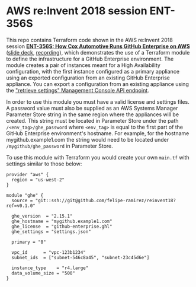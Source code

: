 # AWS re:Invent 2018 session ENT-356S

This repo contains Terraform code shown in the AWS re:Invent 2018 session **[ENT-356S: How Cox Automotive Runs GitHub Enterprise on AWS](https://www.portal.reinvent.awsevents.com/connect/search.ww#loadSearch-searchPhrase=%22ENT356-S%22&searchType=session&tc=0&sortBy=abbreviationSort&p=)** ([slide deck](https://github.com/akinaito/reinvent18/blob/patch-1/ENT%20356-S%20How%20Cox%20Automotive%20Runs%20GitHub%20Enterprise%20on%20AWS.pdf), [recording](https://youtu.be/VH9NUXFU8oc)), which demonstrates the use of a Terraform module to define the infrastructure for a GitHub Enterprise environment. The module creates a pair of instances meant for a High Availability configuration, with the first instance configured as a primary appliance using an exported configuration from an existing GitHub Enterprise appliance. You can export a configuration from an existing appliance using the ["retrieve settings" Management Console API endpoint](https://developer.github.com/enterprise/2.15/v3/enterprise-admin/management_console/#retrieve-settings).

In order to use this module you must have a valid license and settings files. A password value must also be supplied as an AWS Systems Manager Parameter Store string in the same region where the appliances will be created. This string must be located in Parameter Store under the path `/<env_tag>/ghe_password` where `<env_tag>` is equal to the first part of the GitHub Enterprise environment's hostname. For example, for the hostname mygithub.example1.com the string would need to be located under `/mygithub/ghe_password` in Parameter Store.

To use this module with Terraform you would create your own `main.tf` with settings similar to those below:

```hcl
provider "aws" {
  region = "us-west-2"
}

module "ghe" {
  source = "git::ssh://git@github.com/felipe-ramirez/reinvent18?ref=v0.1.0"

  ghe_version  = "2.15.1"
  ghe_hostname = "mygithub.example1.com"
  ghe_license  = "github-enterprise.ghl"
  ghe_settings = "settings.json"

  primary = "0"

  vpc_id      = "vpc-123b1234"
  subnet_ids  = ["subnet-546c8a45", "subnet-23c45d6e"]

  instance_type    = "r4.large"
  data_volume_size = "500"
}
```
